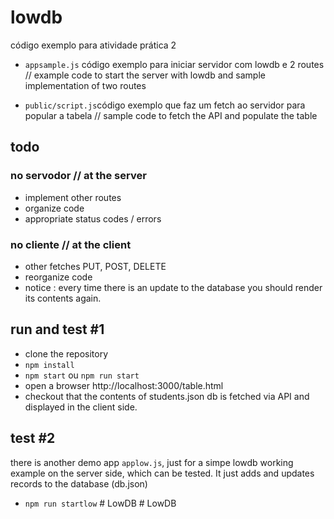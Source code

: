 # lowdb

código exemplo para atividade prática 2

* `appsample.js` código exemplo para iniciar servidor com lowdb e 2 routes // example code to start the server with lowdb and sample implementation of two routes

* `public/script.js`código exemplo que faz um fetch ao servidor para popular a tabela // sample code to fetch the API and populate the table

## todo
### no servodor // at the server 
* implement other routes
* organize code 
* appropriate  status codes / errors

### no cliente // at the client
* other fetches PUT, POST, DELETE
* reorganize code
* notice : every time there is an update to the database you should render its contents again.

## run and test #1
* clone the repository
* `npm install`
* `npm start` ou `npm run start`
* open  a browser http://localhost:3000/table.html
* checkout that the contents of students.json db is fetched via API and displayed in the client side.

## test #2
there is another demo app `applow.js`, just for a simpe lowdb working example on the server side, which can be tested. It just adds and updates records to the database (db.json)
* `npm run startlow`
#   L o w D B  
 #   L o w D B  
 